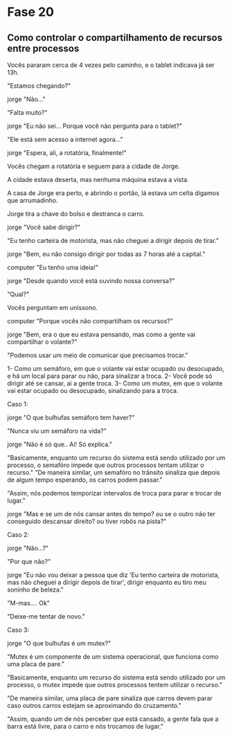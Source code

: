 # Fase 20

## Como controlar o compartilhamento de recursos entre processos

Vocês pararam cerca de 4 vezes pelo caminho, e o tablet indicava já ser 13h.

"Estamos chegando?"

jorge "Não..."

"Falta muito?"

jorge "Eu não sei... Porque você não pergunta para o tablet?"

"Ele está sem acesso a internet agora..."

jorge "Espera, ali, a rotatória, finalmente!"

Vocês chegam a rotatória e seguem para a cidade de Jorge.

A cidade estava deserta, mas nenhuma máquina estava a vista.

A casa de Jorge era perto, e abrindo o portão, lá estava um celta digamos que arrumadinho.

Jorge tira a chave do bolso e destranca o carro.

jorge "Você sabe dirigir?"

"Eu tenho carteira de motorista, mas não cheguei a dirigir depois de tirar."

jorge "Bem, eu não consigo dirigir por todas as 7 horas até a capital."

computer "Eu tenho uma ideia!"

jorge "Desde quando você está ouvindo nossa conversa?"

"Qual?"

Vocês perguntam em uníssono.

computer "Porque vocês não compartilham os recursos?"

jorge "Bem, era o que eu estava pensando, mas como a gente vai compartilhar o volante?"

"Podemos usar um meio de comunicar que precisamos trocar."

1- Como um semáforo, em que o volante vai estar ocupado ou desocupado, e há um local para parar ou não, para sinalizar a troca.
2- Você pode só dirigir até se cansar, ai a gente troca.
3- Como um mutex, em que o volante vai estar ocupado ou desocupado, sinalizando para a troca.

Caso 1:

jorge "O que bulhufas semáforo tem haver?"

"Nunca viu um semáforo na vida?"

jorge "Não é só que.. Ai! Só explica."

"Basicamente, enquanto um recurso do sistema está sendo utilizado por um processo, o semafóro impede que outros processos tentam utilizar o recurso."
"De maneira similar, um semafóro no trânsito sinaliza que depois de algum tempo esperando, os carros podem passar."

"Assim, nós podemos temporizar intervalos de troca para parar e trocar de lugar."

jorge "Mas e se um de nós cansar antes do tempo? ou se o outro não ter conseguido descansar direito? ou tiver robôs na pista?"

Caso 2:

jorge "Não...?"

"Por que não?"

jorge "Eu não vou deixar a pessoa que diz 'Eu tenho carteira de motorista, mas não cheguei a dirigir depois de tirar', dirigir enquanto eu tiro meu soninho de beleza."

"M-mas.... Ok"

"Deixe-me tentar de novo."

Caso 3:

jorge "O que bulhufas é um mutex?"

"Mutex é um componente de um sistema operacional, que funciona como uma placa de pare."

"Basicamente, enquanto um recurso do sistema está sendo utilizado por um processo, o mutex impede que outros processos tentem utilizar o recurso."

"De maneira similar, uma placa de pare sinaliza que carros devem parar caso outros carros estejam se aproximando do cruzamento."

"Assim, quando um de nós perceber que está cansado, a gente fala que a barra está livre, para o carro e nós trocamos de lugar."
